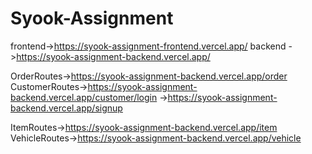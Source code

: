# Syook-Assignment
frontend->https://syook-assignment-frontend.vercel.app/
backend ->https://syook-assignment-backend.vercel.app/



OrderRoutes->https://syook-assignment-backend.vercel.app/order
CustomerRoutes->https://syook-assignment-backend.vercel.app/customer/login
              ->https://syook-assignment-backend.vercel.app/signup

ItemRoutes->https://syook-assignment-backend.vercel.app/item
VehicleRoutes->https://syook-assignment-backend.vercel.app/vehicle
